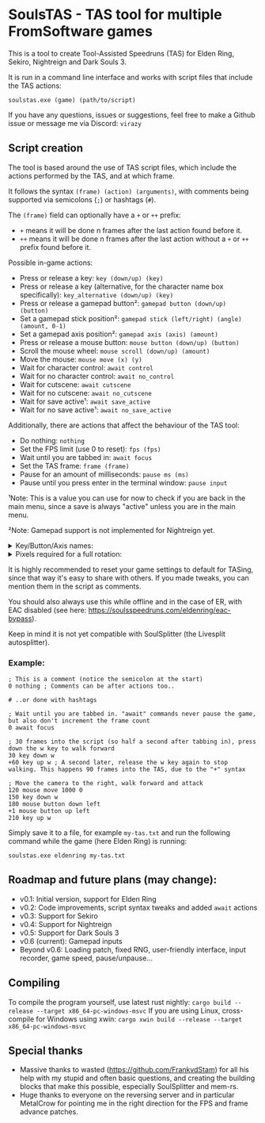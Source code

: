 # SoulsTAS - TAS tool for multiple FromSoftware games

This is a tool to create Tool-Assisted Speedruns (TAS) for Elden Ring, Sekiro, Nightreign and Dark Souls 3.

It is run in a command line interface and works with script files that include the TAS actions:
```
soulstas.exe (game) (path/to/script)
```

If you have any questions, issues or suggestions, feel free to make a Github issue or message me via Discord: `virazy`


## Script creation
The tool is based around the use of TAS script files, which include the actions performed by the TAS, and at which frame.

It follows the syntax `(frame) (action) (arguments)`, with comments being supported via semicolons (`;`) or hashtags (`#`).

The `(frame)` field can optionally have a `+` or `++` prefix:
- `+` means it will be done n frames after the last action found before it.
- `++` means it will be done n frames after the last action without a `+` or `++` prefix found before it.

Possible in-game actions:
- Press or release a key: `key (down/up) (key)`
- Press or release a key (alternative, for the character name box specifically): `key_alternative (down/up) (key)`
- Press or release a gamepad button²: `gamepad button (down/up) (button)`
- Set a gamepad stick position²: `gamepad stick (left/right) (angle) (amount, 0-1)`
- Set a gamepad axis position²: `gamepad axis (axis) (amount)`
- Press or release a mouse button: `mouse button (down/up) (button)`
- Scroll the mouse wheel: `mouse scroll (down/up) (amount)`
- Move the mouse: `mouse move (x) (y)`
- Wait for character control: `await control`
- Wait for no character control: `await no_control`
- Wait for cutscene: `await cutscene`
- Wait for no cutscene: `await no_cutscene`
- Wait for save active¹: `await save_active`
- Wait for no save active¹: `await no_save_active`

Additionally, there are actions that affect the behaviour of the TAS tool:
- Do nothing: `nothing`
- Set the FPS limit (use 0 to reset): `fps (fps)`
- Wait until you are tabbed in: `await focus`
- Set the TAS frame: `frame (frame)`
- Pause for an amount of milliseconds: `pause ms (ms)`
- Pause until you press enter in the terminal window: `pause input`

¹Note: This is a value you can use for now to check if you are back in the main menu, since a save is always "active" unless you are in the main menu.

²Note: Gamepad support is not implemented for Nightreign yet.

<details>
<summary>Key/Button/Axis names:</summary>
  
<br>
  
| Keyboard Key | Description |
| - | - |
| a-z, 0-9, f1-f12 | Self-Explanatory |
| shift / shift_left / shift_l | Left shift key |
| shift_right / shift_r | Right shift key |
| control / ctrl / control_left / ctrl_left / control_l / ctrl_l | Left control key |
| control_right / ctrl_right / control_r / ctrl_r | Right control key |
| alt / alt_left / alt_l | Left alt key |
| alt_right / alt_r | Right alt key |
| tab | Tab key |
| back / backspace | Backspace key |
| enter / return | Enter key |
| caps / capslock | Caps lock key |
| space | Space key |
| escape / esc | Escape key |
| arrow_up / up | Up arrow key |
| arrow_down / down | Down arrow key |
| arrow_left / left | Left arrow key |
| arrow_right / right | Right arrow key |

<br>

| Mouse Button | Description |
| - | - |
| left / l | Left mouse button |
| right / r | Right mouse button |
| middle / m | Middle mouse button |
| extra1 / e1 | First extra mouse button |
| extra2 / e2 | Second extra mouse button |

<br>

| Gamepad Button | Description |
| - | - |
| dpad_up / up | Up directional button |
| dpad_down / down | Down directional button |
| dpad_left / left | Left directional button |
| dpad_right / right | Right directional button |
| a / cross | A or "Cross" face button |
| b / circle | B or "Circle" face button |
| x / square | X or "Square" face button |
| y / triangle | Y or "Triangle" face button |
| start / options | Start or Options face button |
| select / share | Select or Share face button |
| stick_left / stick_l / l3 | Left stick press |
| stick_right / stick_r / r3 | Right stick press |
| shoulder_left / shoulder_l / l1 | Left shoulder button |
| shoulder_right / shoulder_r / r1 | Right shoulder button |

<br>

| Gamepad Axis | Limits | Description |
| - | - | - |
| stick_left_x / stick_l_x / left_x / l_x | -32768 to 32767 | Left stick, Horizontal axis |
| stick_left_y / stick_l_y / left_y / l_y | -32768 to 32767 | Left stick, Vertical axis |
| stick_right_x / stick_r_x / right_x / r_x | -32768 to 32767 | Right stick, Horizontal axis |
| stick_right_y / stick_r_y / right_y / r_y | -32768 to 32767 | Right stick, Vertical axis |
| trigger_left / trigger_l / l2 | 0 to 255 | Left trigger |
| trigger_right / trigger_r / r2 | 0 to 255 | Right trigger |
</details>

<details>
<summary>Pixels required for a full rotation:</summary>
<br>
Here's a table of the amount of pixels of mouse movement required to do a full camera rotation.

Keep in mind the values don't always match up perfectly.
If you are using Windows, you need to double the value.

I recommend using 0 sensitivity for the best accuracy.

| Sensitivity | Pixels |
| - | - |
| 0 | 36000 |
| 1 | 12857 |
| 2 | 7826 |
| 3 | 5625 |
| 4 | 4390 |
| 5 | 3600 |
| 6 | 3051 |
| 7 | 2647 |
| 8 | 2338 |
| 9 | 2093 |
| 10 | 1895 |
</details>

It is highly recommended to reset your game settings to default for TASing, since that way it's easy to share with others. If you made tweaks, you can mention them in the script as comments.

You should also always use this while offline and in the case of ER, with EAC disabled (see here: https://soulsspeedruns.com/eldenring/eac-bypass).

Keep in mind it is not yet compatible with SoulSplitter (the Livesplit autosplitter).

### Example:
```
; This is a comment (notice the semicolon at the start)
0 nothing ; Comments can be after actions too..

# ..or done with hashtags

; Wait until you are tabbed in. "await" commands never pause the game, but also don't increment the frame count
0 await focus

; 30 frames into the script (so half a second after tabbing in), press down the w key to walk forward
30 key down w
+60 key up w ; A second later, release the w key again to stop walking. This happens 90 frames into the TAS, due to the "+" syntax

; Move the camera to the right, walk forward and attack
120 mouse move 1000 0
150 key down w
180 mouse button down left
+1 mouse button up left
210 key up w
```

Simply save it to a file, for example `my-tas.txt` and run the following command while the game (here Elden Ring) is running:
```
soulstas.exe eldenring my-tas.txt
```


## Roadmap and future plans (may change):
- v0.1: Initial version, support for Elden Ring
- v0.2: Code improvements, script syntax tweaks and added `await` actions
- v0.3: Support for Sekiro
- v0.4: Support for Nightreign
- v0.5: Support for Dark Souls 3
- v0.6 (current): Gamepad inputs
- Beyond v0.6: Loading patch, fixed RNG, user-friendly interface, input recorder, game speed, pause/unpause...


## Compiling
To compile the program yourself, use latest rust nightly: `cargo build --release --target x86_64-pc-windows-msvc`
If you are using Linux, cross-compile for Windows using xwin: `cargo xwin build --release --target x86_64-pc-windows-msvc`


## Special thanks
- Massive thanks to wasted (https://github.com/FrankvdStam) for all his help with my stupid and often basic questions, and creating the building blocks that make this possible, especially SoulSplitter and mem-rs.
- Huge thanks to everyone on the reversing server and in particular MetalCrow for pointing me in the right direction for the FPS and frame advance patches.
